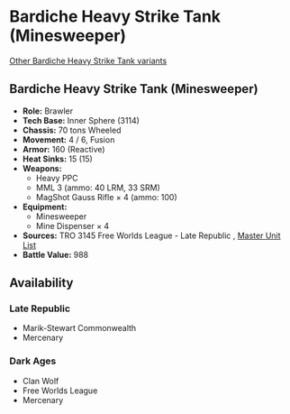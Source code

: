 # Bardiche Heavy Strike Tank (Minesweeper) 

[Other Bardiche Heavy Strike Tank variants](../bardiche_heavy_strike_tank.md) 

## Bardiche Heavy Strike Tank (Minesweeper) 

- **Role:** Brawler 
- **Tech Base:** Inner Sphere (3114) 
- **Chassis:** 70 tons Wheeled 
- **Movement:** 4 / 6, Fusion 
- **Armor:** 160 (Reactive) 
- **Heat Sinks:** 15 (15) 
- **Weapons:** 
  - Heavy PPC 
  - MML 3 (ammo: 40 LRM, 33 SRM) 
  - MagShot Gauss Rifle × 4 (ammo: 100) 
- **Equipment:** 
  - Minesweeper 
  - Mine Dispenser × 4 
- **Sources:** TRO 3145 Free Worlds League - Late Republic , [Master Unit List](http://masterunitlist.info/Unit/Details/6497/bardiche-heavy-strike-tank-minesweeper) 
- **Battle Value:** 988 

## Availability 

### Late Republic 

- Marik-Stewart Commonwealth 
- Mercenary 

### Dark Ages 

- Clan Wolf 
- Free Worlds League 
- Mercenary 

